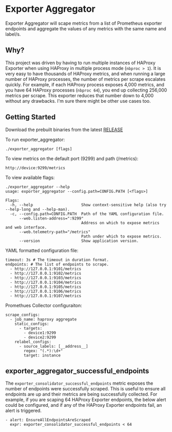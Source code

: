 # Exporter Aggregator
Exporter Aggregator will scape metrics from a list of Prometheus exporter endpoints and aggregate the values of any metrics with the same name and label/s.

## Why?
This project was driven by having to run multiple instances of HAProxy Exporter when using HAProxy in multiple process mode (`nbproc > 1`). It is very easy to have thousands of HAProxy metrics, and when running a large number of HAProxy processes, the number of metrics per scrape escalates quickly. For example, if each HAProxy process exposes 4,000 metrics, and you have 64 HAProxy processes (`nbproc 64`), you end up collecting 256,000 metrics per scrape. This exporter  reduces that number down to 4,000 without any drawbacks. I'm sure there might be other use cases too.

## Getting Started
Download the prebuilt binaries from the latest [RELEASE](https://github.com/tynany/exporter_aggregator/releases)

To run exporter_aggregator:
```
./exporter_aggregator [flags]
```

To view metrics on the default port (9299) and path (/metrics):
```
http://device:9299/metrics
```

To view available flags:
```
./exporter_aggregator --help
usage: exporter_aggregator --config.path=CONFIG.PATH [<flags>]

Flags:
  -h, --help                     Show context-sensitive help (also try --help-long and --help-man).
  -c, --config.path=CONFIG.PATH  Path of the YAML configuration file.
      --web.listen-address=":9299"
                                 Address on which to expose metrics and web interface.
      --web.telemetry-path="/metrics"
                                 Path under which to expose metrics.
      --version                  Show application version.

```

YAML formatted configuration file:
```
timeout: 3s # The timeout in duration format.
endpoints: # The list of endpoints to scrape.
  - http://127.0.0.1:9101/metrics
  - http://127.0.0.1:9102/metrics
  - http://127.0.0.1:9103/metrics
  - http://127.0.0.1:9104/metrics
  - http://127.0.0.1:9105/metrics
  - http://127.0.0.1:9106/metrics
  - http://127.0.0.1:9107/metrics
```

Promethues Collector configuraiton:
```
scrape_configs:
  - job_name: haproxy aggregate
    static_configs:
      - targets:
        - device1:9299
        - device2:9299
    relabel_configs:
      - source_labels: [__address__]
        regex: "(.*):\d+"
        target: instance
```

## exporter_aggregator_successful_endpoints
The `exporter_consolidator_successful_endpoints` metric exposes the number of endpoints were successfully scraped. This is useful to ensure all endpoints are up and their metrics are being successfully collected. For example, if you are scaping 64 HAProxy Exporter endpoints, the below alert could be configured, and if any of the HAProxy Exporter endpoints fail, an alert is triggered.
```
- alert: EnsureAllEndpointsAreScraped
  expr: exporter_consolidator_successful_endpoints < 64
```
